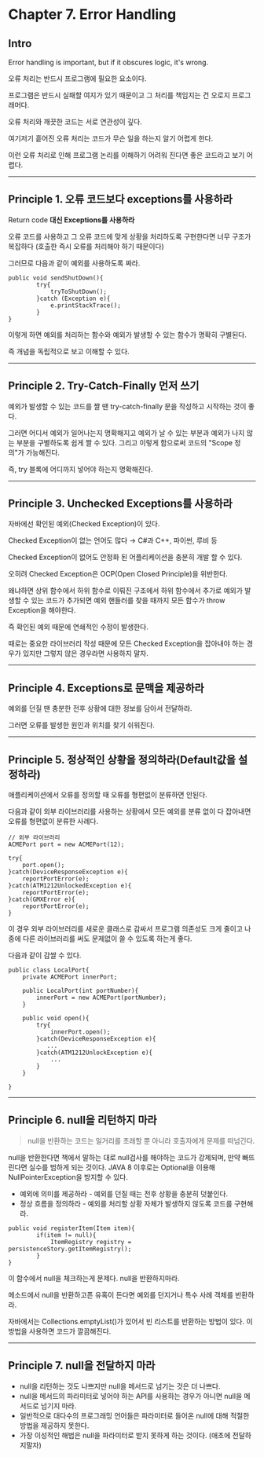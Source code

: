 # Chapter 7. Error Handling

## Intro

Error handling is important, but if it obscures logic, it's wrong.

오류 처리는 반드시 프로그램에 필요한 요소이다.

프로그램은 반드시 실패할 여지가 있기 때문이고 그 처리를 책임지는 건 오로지 프로그래머다.

오류 처리와 깨끗한 코드는 서로 연관성이 깊다.

여기저기 흩어진 오류 처리는 코드가 무슨 일을 하는지 알기 어렵게 한다.

이런 오류 처리로 인해 프로그램 논리를 이해하기 어려워 진다면 좋은 코드라고 보기 어렵다.

---

## Principle 1. 오류 코드보다 e**xceptions**를 사용하라

Return code **대신 Exceptions를 사용하라**

오류 코드를 사용하고 그 오류 코드에 맞게 상황을 처리하도록 구현한다면 너무 구조가 복잡하다 (호출한 즉시 오류를 처리해야 하기 때문이다)

그러므로 다음과 같이 예외를 사용하도록 짜라.

```
public void sendShutDown(){
        try{
            tryToShutDown();
        }catch (Exception e){
            e.printStackTrace();
        }
}
```

이렇게 하면 예외를 처리하는 함수와 예외가 발생할 수 있는 함수가 명확히 구별된다.

즉 개념을 독립적으로 보고 이해할 수 있다.

---

## Principle 2. Try-Catch-Finally 먼저 쓰기

예외가 발생할 수 있는 코드를 짤 땐 try-catch-finally 문을 작성하고 시작하는 것이 좋다.

그러면 어디서 예외가 일어나는지 명확해지고 예외가 날 수 있는 부분과 예외가 나지 않는 부분을 구별하도록 쉽게 짤 수 있다. 그리고 이렇게 함으로써 코드의 "Scope 정의"가 가능해진다.

즉, try 블록에 어디까지 넣어야 하는지 명확해진다.

---

## Principle 3. **Unchecked Exceptions를 사용하라**

자바에선 확인된 예외(Checked Exception)이 있다.

Checked Exception이 없는 언어도 많다 → C#과 C++, 파이썬, 루비 등

Checked Exception이 없어도 안정화 된 어플리케이션을 충분히 개발 할 수 있다.

오히려 Checked Exception은 OCP(Open Closed Principle)을 위반한다.

왜냐하면 상위 함수에서 하위 함수로 이뤄진 구조에서 하위 함수에서 추가로 예외가 발생할 수 있는 코드가 추가되면 예외 핸들러를 찾을 때까지 모든 함수가 throw Exception을 해야한다.

즉 확인된 예외 때문에 연쇄적인 수정이 발생한다.

때로는 중요한 라이브러리 작성 때문에 모든 Checked Exception을 잡아내야 하는 경우가 있지만 그렇지 않은 경우라면 사용하지 말자.

---

## Principle 4. **Exceptions로 문맥을 제공하라**

예외를 던질 땐 충분한 전후 상황에 대한 정보를 담아서 전달하라.

그러면 오류를 발생한 원인과 위치를 찾기 쉬워진다.

---

## Principle 5. **정상적인 상황을 정의하라(Default값을 설정하라)**

애플리케이션에서 오류를 정의할 때 오류를 형편없이 분류하면 안된다.

다음과 같이 외부 라이브러리를 사용하는 상황에서 모든 예외를 분류 없이 다 잡아내면 오류를 형편없이 분류한 사례다.

```
// 외부 라이브러리
ACMEPort port = new ACMEPort(12);

try{
	port.open();
}catch(DeviceResponseException e){
	reportPortError(e);
}catch(ATM1212UnlockedException e){
	reportPortError(e);
}catch(GMXError e){
	reportPortError(e);
}
```

이 경우 외부 라이브러리를 새로운 클래스로 감싸서 프로그램 의존성도 크게 줄이고 나중에 다른 라이브러리를 써도 문제없이 쓸 수 있도록 하는게 좋다.

다음과 같이 감쌀 수 있다.

```
public class LocalPort{
    private ACMEPort innerPort;

    public LocalPort(int portNumber){
    	innerPort = new ACMEPort(portNumber);
    }

    public void open(){
        try{
            innerPort.open();
        }catch(DeviceResponseException e){
           ...
        }catch(ATM1212UnlockException e){
            ...
        }
    }

}
```

---

## Principle 6. null을 리턴하지 마라

> null을 반환하는 코드는 일거리를 초래할 뿐 아니라 호출자에게 문제를 떠넘긴다.
> 

null을 반환한다면 책에서 말하는 대로 null검사를 해야하는 코드가 강제되며, 만약 빠뜨린다면 실수를 범하게 되는 것이다. JAVA 8 이후로는 Optional을 이용해 NullPointerException을 방지할 수 있다.

- 예외에 의미를 제공하라 - 예외를 던질 때는 전후 상황을 충분히 덧붙인다.
- 정상 흐름을 정의하라 - 예외를 처리할 상황 자체가 발생하지 않도록 코드를 구현해라.

```
public void registerItem(Item item){
        if(item != null){
            ItemRegistry registry = persistenceStory.getItemRegistry();
        }
}
```

이 함수에서 null을 체크하는게 문제다. null을 반환하지마라.

메소드에서 null을 반환하고픈 유혹이 든다면 예외를 던지거나 특수 사례 객체를 반환하라.

자바에서는 Collections.emptyList()가 있어서 빈 리스트를 반환하는 방법이 있다. 이 방법을 사용하면 코드가 깔끔해진다.

---

## Principle 7. null을 전달하지 마라

- null을 리턴하는 것도 나쁘지만 null을 메서드로 넘기는 것은 더 나쁘다.
- null을 메서드의 파라미터로 넣어야 하는 API를 사용하는 경우가 아니면 null을 메서드로 넘기지 마라.
- 일반적으로 대다수의 프로그래밍 언어들은 파라미터로 들어온 null에 대해 적절한 방법을 제공하지 못한다.
- 가장 이성적인 해법은 null을 파라미터로 받지 못하게 하는 것이다. (애초에 전달하지말자)